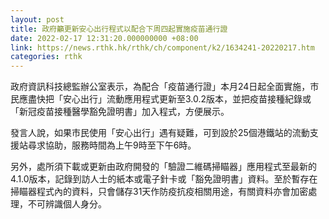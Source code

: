 ```yaml
---
layout: post
title: 政府籲更新安心出行程式以配合下周四起實施疫苗通行證
date: 2022-02-17 12:31:20.000000000 +08:00
link: https://news.rthk.hk/rthk/ch/component/k2/1634241-20220217.htm
categories: rthk
---
```


政府資訊科技總監辦公室表示，為配合「疫苗通行證」本月24日起全面實施，市民應盡快把「安心出行」流動應用程式更新至3.0.2版本，並把疫苗接種紀錄或「新冠疫苗接種醫學豁免證明書」加入程式，方便展示。

發言人說，如果市民使用「安心出行」遇有疑難，可到設於25個港鐵站的流動支援站尋求協助，服務時間為上午9時至下午6時。
 
另外，處所須下載或更新由政府開發的「驗證二維碼掃瞄器」應用程式至最新的4.1.0版本，記錄到訪人士的紙本或電子針卡或「豁免證明書」資料。至於暫存在掃瞄器程式內的資料，只會儲存31天作防疫抗疫相關用途，有關資料亦會加密處理，不可辨識個人身分。

